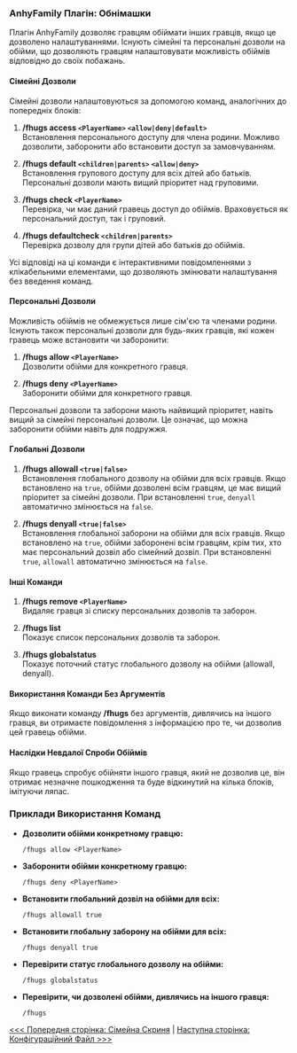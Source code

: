 ### AnhyFamily Плагін: Обнімашки

Плагін AnhyFamily дозволяє гравцям обіймати інших гравців, якщо це дозволено налаштуваннями. Існують сімейні та персональні дозволи на обійми, що дозволяють гравцям налаштовувати можливість обіймів відповідно до своїх побажань.

#### Сімейні Дозволи

Сімейні дозволи налаштовуються за допомогою команд, аналогічних до попередніх блоків:

1. **/fhugs access `<PlayerName>` `<allow|deny|default>`**  
   Встановлення персонального доступу для члена родини. Можливо дозволити, заборонити або встановити доступ за замовчуванням.

2. **/fhugs default `<children|parents>` `<allow|deny>`**  
   Встановлення групового доступу для всіх дітей або батьків. Персональні дозволи мають вищий пріоритет над груповими.

3. **/fhugs check `<PlayerName>`**  
   Перевірка, чи має даний гравець доступ до обіймів. Враховується як персональний доступ, так і груповий.

4. **/fhugs defaultcheck `<children|parents>`**  
   Перевірка дозволу для групи дітей або батьків до обіймів.

Усі відповіді на ці команди є інтерактивними повідомленнями з клікабельними елементами, що дозволяють змінювати налаштування без введення команд.

#### Персональні Дозволи

Можливість обіймів не обмежується лише сім'єю та членами родини. Існують також персональні дозволи для будь-яких гравців, які кожен гравець може встановити чи заборонити:

1. **/fhugs allow `<PlayerName>`**  
   Дозволити обійми для конкретного гравця.

2. **/fhugs deny `<PlayerName>`**  
   Заборонити обійми для конкретного гравця.

Персональні дозволи та заборони мають найвищий пріоритет, навіть вищий за сімейні персональні дозволи. Це означає, що можна заборонити обійми навіть для подружжя.

#### Глобальні Дозволи

1. **/fhugs allowall `<true|false>`**  
   Встановлення глобального дозволу на обійми для всіх гравців. Якщо встановлено на `true`, обійми дозволені всім гравцям, це має вищий пріоритет за сімейні дозволи. При встановленні `true`, `denyall` автоматично змінюється на `false`.

2. **/fhugs denyall `<true|false>`**  
   Встановлення глобальної заборони на обійми для всіх гравців. Якщо встановлено на `true`, обійми заборонені всім гравцям, крім тих, хто має персональний дозвіл або сімейний дозвіл. При встановленні `true`, `allowall` автоматично змінюється на `false`.

#### Інші Команди

1. **/fhugs remove `<PlayerName>`**  
   Видаляє гравця зі списку персональних дозволів та заборон.

2. **/fhugs list**  
   Показує список персональних дозволів та заборон.

3. **/fhugs globalstatus**  
   Показує поточний статус глобального дозволу на обійми (allowall, denyall).

#### Використання Команди Без Аргументів

Якщо виконати команду **/fhugs** без аргументів, дивлячись на іншого гравця, ви отримаєте повідомлення з інформацією про те, чи дозволив цей гравець обійми.

#### Наслідки Невдалої Спроби Обіймів

Якщо гравець спробує обійняти іншого гравця, який не дозволив це, він отримає незначне пошкодження та буде відкинутий на кілька блоків, імітуючи ляпас.

### Приклади Використання Команд

- **Дозволити обійми конкретному гравцю:**
  ```
  /fhugs allow <PlayerName>
  ```

- **Заборонити обійми конкретному гравцю:**
  ```
  /fhugs deny <PlayerName>
  ```

- **Встановити глобальний дозвіл на обійми для всіх:**
  ```
  /fhugs allowall true
  ```

- **Встановити глобальну заборону на обійми для всіх:**
  ```
  /fhugs denyall true
  ```

- **Перевірити статус глобального дозволу на обійми:**
  ```
  /fhugs globalstatus
  ```

- **Перевірити, чи дозволені обійми, дивлячись на іншого гравця:**
  ```
  /fhugs
  ```

[<<< Попередня сторінка: Сімейна Скриня](chest.md) | [Наступна сторінка: Конфігураційний Файл >>>](config.md)